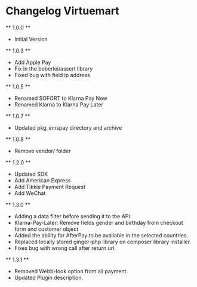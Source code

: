 # Changelog Virtuemart

** 1.0.0 **

* Initial Version

** 1.0.3 **

* Add Apple Pay
* Fix in the beberlei/assert library
* Fixed bug with field ip address

** 1.0.5 **

* Renamed SOFORT to Klarna Pay Now
* Renamed Klarna to Klarna Pay Later

** 1.0.7 **

* Updated pkg_emspay directory and archive

** 1.0.8 **

* Remove vendor/ folder

** 1.2.0 **

* Updated SDK
* Add American Express
* Add Tikkie Payment Request
* Add WeChat

** 1.3.0 ** 

* Adding a data filter before sending it to the API
* Klarna-Pay-Later: Remove fields gender and birthday from checkout form and customer object
* Added the ability for AfterPay to be available in the selected countries.
* Replaced locally stored ginger-php library on composer library installer.
* Fixes bug with wrong call after return url.

** 1.3.1 **

* Removed WebbHook option from all payment.
* Updated Plugin description. 